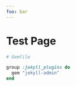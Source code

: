 ```yaml
---
foo: bar
---
```


# Test Page

```ruby
# Gemfile

group :jekyll_plugins do
  gem "jekyll-admin"
end
```
